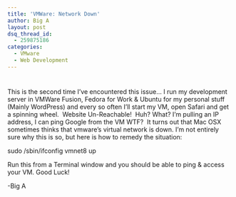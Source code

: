 ```yaml
---
title: 'VMWare: Network Down'
author: Big A
layout: post
dsq_thread_id:
  - 259875186
categories:
  - VMware
  - Web Development
---
```

# 

This is the second time I’ve encountered this issue… I run my development server in VMWare Fusion, Fedora for Work & Ubuntu for my personal stuff (Mainly WordPress) and every so often I’ll start my VM, open Safari and get a spinning wheel.  Website Un-Reachable!  Huh? What? I’m pulling an IP address, I can ping Google from the VM WTF?  It turns out that Mac OSX sometimes thinks that vmware’s virtual network is down. I’m not entirely sure why this is so, but here is how to remedy the situation:

sudo /sbin/ifconfig vmnet8 up

Run this from a Terminal window and you should be able to ping & access your VM. Good Luck!

-Big A